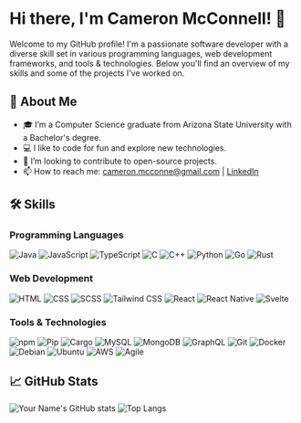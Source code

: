 # Hi there, I'm Cameron McConnell! 👋

Welcome to my GitHub profile! I'm a passionate software developer with a diverse skill set in various programming languages, web development frameworks, and tools & technologies. Below you'll find an overview of my skills and some of the projects I've worked on.

## 🚀 About Me

- 🎓 I’m a Computer Science graduate from Arizona State University with a Bachelor's degree.
- 💻 I like to code for fun and explore new technologies.
- 🌟 I’m looking to contribute to open-source projects.
- 📫 How to reach me: cameron.mcconne@gmail.com | [LinkedIn](https://www.linkedin.com/in/cameron-mcconnell-704b17225/)

## 🛠 Skills

### Programming Languages
![Java](https://img.shields.io/badge/Java-%23ED8B00.svg?style=for-the-badge&logo=java&logoColor=white)
![JavaScript](https://img.shields.io/badge/JavaScript-%23323330.svg?style=for-the-badge&logo=javascript&logoColor=%23F7DF1E)
![TypeScript](https://img.shields.io/badge/TypeScript-%23007ACC.svg?style=for-the-badge&logo=typescript&logoColor=white)
![C](https://img.shields.io/badge/C-%2300599C.svg?style=for-the-badge&logo=c&logoColor=white)
![C++](https://img.shields.io/badge/C++-%2300599C.svg?style=for-the-badge&logo=c%2B%2B&logoColor=white)
![Python](https://img.shields.io/badge/Python-%2314354C.svg?style=for-the-badge&logo=python&logoColor=white)
![Go](https://img.shields.io/badge/Go-%2300ADD8.svg?style=for-the-badge&logo=go&logoColor=white)
![Rust](https://img.shields.io/badge/Rust-%23000000.svg?style=for-the-badge&logo=rust&logoColor=white)

### Web Development
![HTML](https://img.shields.io/badge/HTML5-%23E34F26.svg?style=for-the-badge&logo=html5&logoColor=white)
![CSS](https://img.shields.io/badge/CSS3-%231572B6.svg?style=for-the-badge&logo=css3&logoColor=white)
![SCSS](https://img.shields.io/badge/Sass-%23CC6699.svg?style=for-the-badge&logo=sass&logoColor=white)
![Tailwind CSS](https://img.shields.io/badge/TailwindCSS-%2306B6D4.svg?style=for-the-badge&logo=tailwind-css&logoColor=white)
![React](https://img.shields.io/badge/React-%2320232A.svg?style=for-the-badge&logo=react&logoColor=%2361DAFB)
![React Native](https://img.shields.io/badge/React_Native-%2320232A.svg?style=for-the-badge&logo=react&logoColor=%2361DAFB)
![Svelte](https://img.shields.io/badge/Svelte-%23FF3E00.svg?style=for-the-badge&logo=svelte&logoColor=white)

### Tools & Technologies
![npm](https://img.shields.io/badge/npm-%23CB3837.svg?style=for-the-badge&logo=npm&logoColor=white)
![Pip](https://img.shields.io/badge/pip-%23037ACC.svg?style=for-the-badge&logo=pypi&logoColor=white)
![Cargo](https://img.shields.io/badge/Cargo-%234D4D4D.svg?style=for-the-badge&logo=cargo&logoColor=white)
![MySQL](https://img.shields.io/badge/MySQL-%2300f.svg?style=for-the-badge&logo=mysql&logoColor=white)
![MongoDB](https://img.shields.io/badge/MongoDB-%2347A248.svg?style=for-the-badge&logo=mongodb&logoColor=white)
![GraphQL](https://img.shields.io/badge/GraphQL-E10098?style=for-the-badge&logo=graphql&logoColor=white)
![Git](https://img.shields.io/badge/Git-%23F05033.svg?style=for-the-badge&logo=git&logoColor=white)
![Docker](https://img.shields.io/badge/Docker-%230db7ed.svg?style=for-the-badge&logo=docker&logoColor=white)
![Debian](https://img.shields.io/badge/Debian-A81D33?style=for-the-badge&logo=debian&logoColor=white)
![Ubuntu](https://img.shields.io/badge/Ubuntu-E95420?style=for-the-badge&logo=ubuntu&logoColor=white)
![AWS](https://img.shields.io/badge/Amazon_AWS-%23232F3E.svg?style=for-the-badge&logo=amazon-aws&logoColor=white)
![Agile](https://img.shields.io/badge/Agile-%2300ADD8.svg?style=for-the-badge&logo=agile&logoColor=white)

## 📈 GitHub Stats

![Your Name's GitHub stats](https://github-readme-stats.vercel.app/api?username=cameronMcConnell&show_icons=true&theme=radical)
![Top Langs](https://github-readme-stats.vercel.app/api/top-langs/?username=cameronMcConnell&layout=radical)
